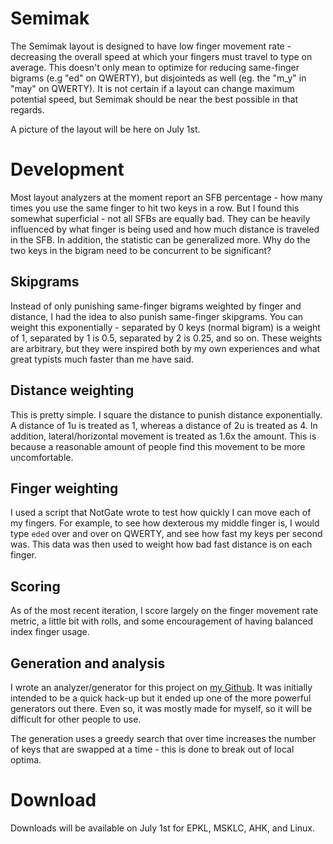 # Semimak
The Semimak layout is designed to have low finger movement rate -
decreasing the overall speed at which your fingers must travel to type
on average. This doesn't only mean to optimize for reducing
same-finger bigrams (e.g "ed" on QWERTY), but disjointeds as well (eg.
the "m_y" in "may" on QWERTY). It is not certain if a layout can
change maximum potential speed, but Semimak should be near the best
possible in that regards.

A picture of the layout will be here on July 1st.

# Development
Most layout analyzers at the moment report an SFB percentage - how
many times you use the same finger to hit two keys in a row. But I
found this somewhat superficial - not all SFBs are equally bad. They
can be heavily influenced by what finger is being used and how much
distance is traveled in the SFB. In addition, the statistic can be
generalized more. Why do the two keys in the bigram need to be
concurrent to be significant? 

## Skipgrams
Instead of only punishing same-finger bigrams weighted by finger and
distance, I had the idea to also punish same-finger skipgrams. You can
weight this exponentially - separated by 0 keys (normal bigram) is a
weight of 1, separated by 1 is 0.5, separated by 2 is 0.25, and so on.
These weights are arbitrary, but they were inspired both by my own
experiences and what great typists much faster than me have said. 

## Distance weighting
This is pretty simple. I square the distance to punish distance
exponentially. A distance of 1u is treated as 1, whereas a distance of
2u is treated as 4. In addition, lateral/horizontal movement is
treated as 1.6x the amount. This is because a reasonable amount of
people find this movement to be more uncomfortable.

## Finger weighting
I used a script that NotGate wrote to test how quickly I can move each
of my fingers. For example, to see how dexterous my middle finger is,
I would type `eded` over and over on QWERTY, and see how fast my keys
per second was. This data was then used to weight how bad fast
distance is on each finger.

## Scoring
As of the most recent iteration, I score largely on the finger
movement rate metric, a little bit with rolls, and some encouragement
of having balanced index finger usage.

## Generation and analysis
I wrote an analyzer/generator for this project on
[my Github](https://github.com/semilin/genkey). It was initially intended to
be a quick hack-up but it ended up one of the more powerful generators
out there. Even so, it was mostly made for myself, so it will be
difficult for other people to use. 

The generation uses a greedy search that over time increases the
number of keys that are swapped at a time - this is done to break out
of local optima.

# Download
Downloads will be available on July 1st for EPKL, MSKLC, AHK, and Linux.
